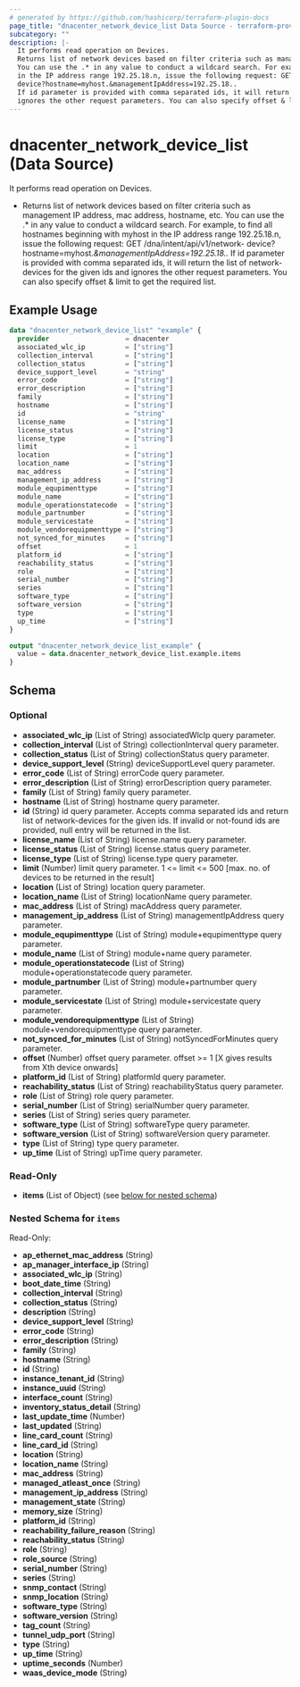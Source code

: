 ```yaml
---
# generated by https://github.com/hashicorp/terraform-plugin-docs
page_title: "dnacenter_network_device_list Data Source - terraform-provider-dnacenter"
subcategory: ""
description: |-
  It performs read operation on Devices.
  Returns list of network devices based on filter criteria such as management IP address, mac address, hostname, etc.
  You can use the .* in any value to conduct a wildcard search. For example, to find all hostnames beginning with myhost
  in the IP address range 192.25.18.n, issue the following request: GET /dna/intent/api/v1/network-
  device?hostname=myhost.&managementIpAddress=192.25.18..
  If id parameter is provided with comma separated ids, it will return the list of network-devices for the given ids and
  ignores the other request parameters. You can also specify offset & limit to get the required list.
---
```


# dnacenter_network_device_list (Data Source)

It performs read operation on Devices.

- Returns list of network devices based on filter criteria such as management IP address, mac address, hostname, etc.
You can use the .* in any value to conduct a wildcard search. For example, to find all hostnames beginning with myhost
in the IP address range 192.25.18.n, issue the following request: GET /dna/intent/api/v1/network-
device?hostname=myhost.*&managementIpAddress=192.25.18..*
If id parameter is provided with comma separated ids, it will return the list of network-devices for the given ids and
ignores the other request parameters. You can also specify offset & limit to get the required list.

## Example Usage

```terraform
data "dnacenter_network_device_list" "example" {
  provider                   = dnacenter
  associated_wlc_ip          = ["string"]
  collection_interval        = ["string"]
  collection_status          = ["string"]
  device_support_level       = "string"
  error_code                 = ["string"]
  error_description          = ["string"]
  family                     = ["string"]
  hostname                   = ["string"]
  id                         = "string"
  license_name               = ["string"]
  license_status             = ["string"]
  license_type               = ["string"]
  limit                      = 1
  location                   = ["string"]
  location_name              = ["string"]
  mac_address                = ["string"]
  management_ip_address      = ["string"]
  module_equpimenttype       = ["string"]
  module_name                = ["string"]
  module_operationstatecode  = ["string"]
  module_partnumber          = ["string"]
  module_servicestate        = ["string"]
  module_vendorequipmenttype = ["string"]
  not_synced_for_minutes     = ["string"]
  offset                     = 1
  platform_id                = ["string"]
  reachability_status        = ["string"]
  role                       = ["string"]
  serial_number              = ["string"]
  series                     = ["string"]
  software_type              = ["string"]
  software_version           = ["string"]
  type                       = ["string"]
  up_time                    = ["string"]
}

output "dnacenter_network_device_list_example" {
  value = data.dnacenter_network_device_list.example.items
}
```

<!-- schema generated by tfplugindocs -->
## Schema

### Optional

- **associated_wlc_ip** (List of String) associatedWlcIp query parameter.
- **collection_interval** (List of String) collectionInterval query parameter.
- **collection_status** (List of String) collectionStatus query parameter.
- **device_support_level** (String) deviceSupportLevel query parameter.
- **error_code** (List of String) errorCode query parameter.
- **error_description** (List of String) errorDescription query parameter.
- **family** (List of String) family query parameter.
- **hostname** (List of String) hostname query parameter.
- **id** (String) id query parameter. Accepts comma separated ids and return list of network-devices for the given ids. If invalid or not-found ids are provided, null entry will be returned in the list.
- **license_name** (List of String) license.name query parameter.
- **license_status** (List of String) license.status query parameter.
- **license_type** (List of String) license.type query parameter.
- **limit** (Number) limit query parameter. 1 <= limit <= 500 [max. no. of devices to be returned in the result]
- **location** (List of String) location query parameter.
- **location_name** (List of String) locationName query parameter.
- **mac_address** (List of String) macAddress query parameter.
- **management_ip_address** (List of String) managementIpAddress query parameter.
- **module_equpimenttype** (List of String) module+equpimenttype query parameter.
- **module_name** (List of String) module+name query parameter.
- **module_operationstatecode** (List of String) module+operationstatecode query parameter.
- **module_partnumber** (List of String) module+partnumber query parameter.
- **module_servicestate** (List of String) module+servicestate query parameter.
- **module_vendorequipmenttype** (List of String) module+vendorequipmenttype query parameter.
- **not_synced_for_minutes** (List of String) notSyncedForMinutes query parameter.
- **offset** (Number) offset query parameter. offset >= 1 [X gives results from Xth device onwards]
- **platform_id** (List of String) platformId query parameter.
- **reachability_status** (List of String) reachabilityStatus query parameter.
- **role** (List of String) role query parameter.
- **serial_number** (List of String) serialNumber query parameter.
- **series** (List of String) series query parameter.
- **software_type** (List of String) softwareType query parameter.
- **software_version** (List of String) softwareVersion query parameter.
- **type** (List of String) type query parameter.
- **up_time** (List of String) upTime query parameter.

### Read-Only

- **items** (List of Object) (see [below for nested schema](#nestedatt--items))

<a id="nestedatt--items"></a>
### Nested Schema for `items`

Read-Only:

- **ap_ethernet_mac_address** (String)
- **ap_manager_interface_ip** (String)
- **associated_wlc_ip** (String)
- **boot_date_time** (String)
- **collection_interval** (String)
- **collection_status** (String)
- **description** (String)
- **device_support_level** (String)
- **error_code** (String)
- **error_description** (String)
- **family** (String)
- **hostname** (String)
- **id** (String)
- **instance_tenant_id** (String)
- **instance_uuid** (String)
- **interface_count** (String)
- **inventory_status_detail** (String)
- **last_update_time** (Number)
- **last_updated** (String)
- **line_card_count** (String)
- **line_card_id** (String)
- **location** (String)
- **location_name** (String)
- **mac_address** (String)
- **managed_atleast_once** (String)
- **management_ip_address** (String)
- **management_state** (String)
- **memory_size** (String)
- **platform_id** (String)
- **reachability_failure_reason** (String)
- **reachability_status** (String)
- **role** (String)
- **role_source** (String)
- **serial_number** (String)
- **series** (String)
- **snmp_contact** (String)
- **snmp_location** (String)
- **software_type** (String)
- **software_version** (String)
- **tag_count** (String)
- **tunnel_udp_port** (String)
- **type** (String)
- **up_time** (String)
- **uptime_seconds** (Number)
- **waas_device_mode** (String)


